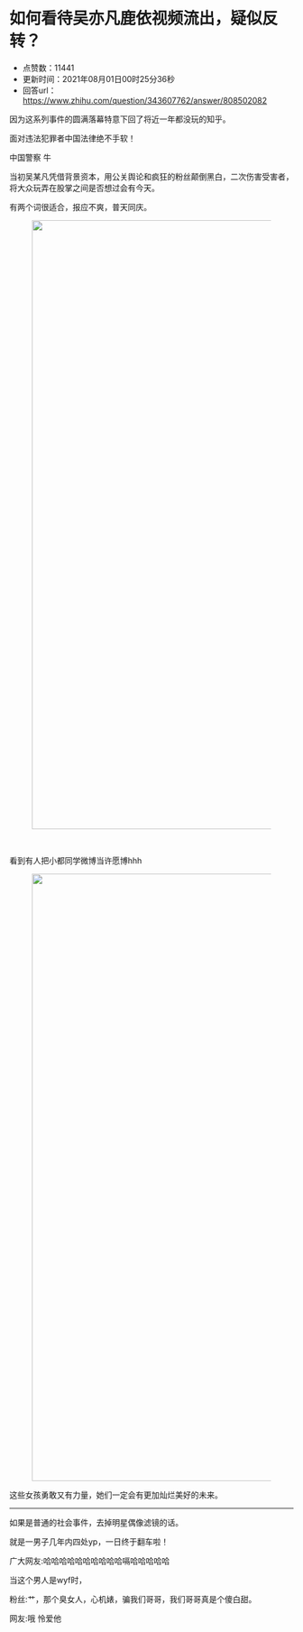 # 如何看待吴亦凡鹿依视频流出，疑似反转？
- 点赞数：11441
- 更新时间：2021年08月01日00时25分36秒
- 回答url：https://www.zhihu.com/question/343607762/answer/808502082
<body>
 <p data-pid="mTTJ-Ae_">因为这系列事件的圆满落幕特意下回了将近一年都没玩的知乎。</p>
 <p data-pid="CpaSPKkA">面对违法犯罪者中国法律绝不手软！</p>
 <p data-pid="e4ievstP">中国警察 牛</p>
 <p data-pid="P5Oy9Ipi">当初吴某凡凭借背景资本，用公关舆论和疯狂的粉丝颠倒黑白，二次伤害受害者，将大众玩弄在股掌之间是否想过会有今天。</p>
 <p data-pid="nmwm-g5p">有两个词很适合，报应不爽，普天同庆。</p>
 <figure data-size="normal">
  <img src="https://pica.zhimg.com/50/v2-163ca6d522484ba3aa4796400d80f49c_720w.jpg?source=1940ef5c" data-rawwidth="1080" data-rawheight="675" data-size="normal" data-original-token="v2-3b7a355cf6667244a42fde45c8d95d1d" data-default-watermark-src="https://pic1.zhimg.com/50/v2-13653342cde86390717d049c82bb6b69_720w.jpg?source=1940ef5c" class="origin_image zh-lightbox-thumb" width="1080" data-original="https://picx.zhimg.com/v2-163ca6d522484ba3aa4796400d80f49c_r.jpg?source=1940ef5c">
 </figure>
 <p class="ztext-empty-paragraph"><br></p>
 <p data-pid="Rnwn2N2Z">看到有人把小都同学微博当许愿博hhh</p>
 <figure data-size="normal">
  <img src="https://pic1.zhimg.com/50/v2-3d8c1c435fd984bd913eddee55d9f56b_720w.jpg?source=1940ef5c" data-rawwidth="1077" data-rawheight="372" data-size="normal" data-original-token="v2-1308743e0844761dcc4bad327e69509f" data-default-watermark-src="https://picx.zhimg.com/50/v2-c2eb7f608344cc8cdd060f402bfc476e_720w.jpg?source=1940ef5c" class="origin_image zh-lightbox-thumb" width="1077" data-original="https://picx.zhimg.com/v2-3d8c1c435fd984bd913eddee55d9f56b_r.jpg?source=1940ef5c">
 </figure>
 <p data-pid="xGR4piyC">这些女孩勇敢又有力量，她们一定会有更加灿烂美好的未来。</p>
 <hr>
 <p data-pid="4VxXG4zY">如果是普通的社会事件，去掉明星偶像滤镜的话。</p>
 <p data-pid="G71CVzlb">就是一男子几年内四处yp，一日终于翻车啦！</p>
 <p data-pid="3dL9hjWa">广大网友:哈哈哈哈哈哈哈哈哈哈嗝哈哈哈哈哈</p>
 <p data-pid="B2-D_3rl">当这个男人是wyf时，</p>
 <p data-pid="rX3izbkt">粉丝:艹，那个臭女人，心机婊，骗我们哥哥，我们哥哥真是个傻白甜。</p>
 <p data-pid="8Km9hsqi">网友:哦 怜爱他</p>
</body>